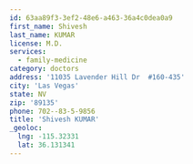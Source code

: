 ```yaml
---
id: 63aa89f3-3ef2-48e6-a463-36a4c0dea0a9
first_name: Shivesh
last_name: KUMAR
license: M.D.
services:
  - family-medicine
category: doctors
address: '11035 Lavender Hill Dr  #160-435'
city: 'Las Vegas'
state: NV
zip: '89135'
phone: 702--83-5-9856
title: 'Shivesh KUMAR'
_geoloc:
  lng: -115.32331
  lat: 36.131341
---
```


